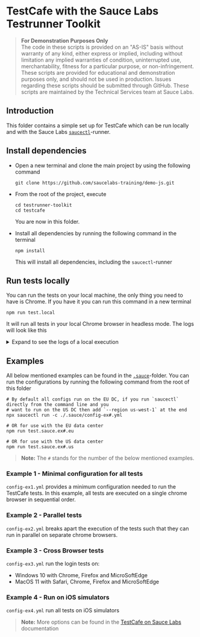 # TestCafe with the Sauce Labs Testrunner Toolkit

> **For Demonstration Purposes Only**\
> The code in these scripts is provided on an "AS-IS" basis without warranty of any kind, either express or implied,
> including without limitation any implied warranties of condition, uninterrupted use, merchantability, fitness for a
> particular purpose, or non-infringement. These scripts are provided for educational and demonstration purposes only,
> and should not be used in production. Issues regarding these scripts should be submitted through GitHub. These scripts
> are maintained by the Technical Services team at Sauce Labs.

## Introduction
This folder contains a simple set up for TestCafe which can be run locally and with the Sauce Labs
[`saucectl`](https://docs.saucelabs.com/testrunner-toolkit)-runner.

## Install dependencies
- Open a new terminal and clone the main project by using the following command 
  
  `git clone https://github.com/saucelabs-training/demo-js.git`
  
- From the root of the project, execute
  
  ```shell
  cd testrunner-toolkit
  cd testcafe
  ```
  
  You are now in this folder.
- Install all dependencies by running the following command in the terminal
  
  `npm install`
  
  This will install all dependencies, including the `saucectl`-runner

## Run tests locally
You can run the tests on your local machine, the only thing you need to have is Chrome. If you have it you can run this 
command in a new terminal

    npm run test.local

It will run all tests in your local Chrome browser in headless mode. The logs will look like this

<details>
<summary>Expand to see the logs of a local execution</summary>
```shell

```
</details>

## Run tests in Sauce
There are two options to run the examples (see the [examples](#examples) below):
1. Through a npm script by opening a terminal and enter

     ```shell
     # For the EU DC, where `#` is the number of the example
     npm run test.sauce.ex#.eu
     
     # For the US DC, where `#` is the number of the example
     npm run test.sauce.ex#.us
     ```
   
1. Or using the `saucectl`-command and select a configuration. This can be done by opening a terminal and type in the 
following command
   
    > **Note:** `npx` is used here because `saucectl` is one of the `devDependencies` in this project. When `saucectl`
    > is installed globally (with `npm install -g saucectl`) then you can use `saucectl` without the `npx prefix`

    ```shell
    # For the EU DC, where `#` is the number of the example
    npx saucectl run -c ./.sauce/config-ex1.yml --region
     
    # For the US DC, where `#` is the number of the example
    npx saucectl run -c ./.sauce/config-ex1.yml --region us-west-1
    ```

> **Note:** To see all options that `saucectl` is providing type in `npx saucectl --help`

It will run all tests, and the logs will look like this

<details>
  <summary>Expand to see the logs</summary>

```logs
npm run test.local

> testcafe-saucedemo@1.0.0 test.local
> node tests/configs/local.chrome.config.js

 Running tests in:
 - Chrome 91.0.4472.114 / macOS 10.15.7

 Test cart items overview page
 ✓ should validate that we can continue shopping
 ✓ should validate that we can go from the cart to the checkout page
 ✓ should validate that a product can be removed from the cart

 Test cart items overview page
 ✓ should validate that we can continue shopping

 Test checkout overview page
 ✓ should validate we get an error if we don not provide all personal information
 ✓ should validate that we can cancel the first checkout
 ✓ should be able to continue the checkout

 Test checkout summary page
 ✓ should validate that we can continue shopping
 ✓ should validate that we can cancel checkout and go to the inventory page
 ✓ should validate that we have 1 product in our checkout overview

 Test Login
 ✓ should be able to test loading of login page
 ✓ should be able to login with a standard user
 ✓ should not be able to login with a locked user

 Test checkout summary page
 ✓ should be able to go to the swag items overview page
 ✓ should be able to open the about page
 ✓ should be able to log out
 ✓ should be able to clear the cart

 Test swag items details page
 ✓ should validate that we can go back from the details to the inventory page
 ✓ should validate that a product can be added to a cart
 ✓ should validate that a product can be removed from the cart

 Test swag items overview page
 ✓ should validate that all products are present
 ✓ should validate that the details of a product can be opened
 ✓ should validate that a product can be added to a cart
 ✓ should validate that a product can be removed from the cart
 ✓ should be able to open the cart summary page


 25 passed (2m 23s)
Tests failed: 0
```
</details>

## Examples
All below mentioned examples can be found in the [`.sauce`](./.sauce)-folder. You can run the configurations by running
the following command from the root of this folder

```shell
# By default all configs run on the EU DC, if you run `saucectl` directly from the command line and you
# want to run on the US DC then add `--region us-west-1` at the end
npx saucectl run -c ./.sauce/config-ex#.yml

# OR for use with the EU data center
npm run test.sauce.ex#.eu

# OR for use with the US data center
npm run test.sauce.ex#.us
```

> **Note:** The `#` stands for the number of the below mentioned examples.

### Example 1 - Minimal configuration for all tests
`config-ex1.yml` provides a minimum configuration needed to run the TestCafe tests.
In this example, all tests are executed on a single chrome browser in sequential order.

### Example 2 - Parallel tests
`config-ex2.yml` breaks apart the execution of the tests such that they can run in parallel on separate chrome browsers.

### Example 3 - Cross Browser tests
`config-ex3.yml` run the login tests on:
- Windows 10 with Chrome, Firefox and MicroSoftEdge
- MacOS 11 with Safari, Chrome, Firefox and MicroSoftEdge

### Example 4 - Run on iOS simulators
`config-ex4.yml` run all tests on iOS simulators

> **Note:** More options can be found in the
> [TestCafe on Sauce Labs](https://docs.saucelabs.com/testrunner-toolkit/configuration/testcafe) documentation 

